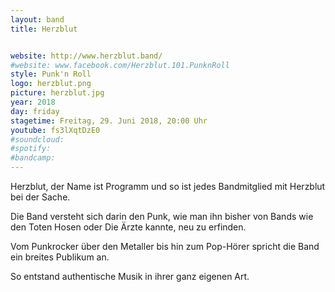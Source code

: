 ```yaml
---
layout: band
title: Herzblut


website: http://www.herzblut.band/
#website: www.facebook.com/Herzblut.101.PunknRoll
style: Punk'n Roll
logo: herzblut.png
picture: herzblut.jpg
year: 2018
day: friday
stagetime: Freitag, 29. Juni 2018, 20:00 Uhr
youtube: fs3lXqtDzE0
#soundcloud:
#spotify:
#bandcamp:
---
```


Herzblut, der Name ist Programm und so ist jedes Bandmitglied mit Herzblut bei der Sache.

Die Band versteht sich darin den Punk, wie man ihn bisher von Bands wie den Toten Hosen oder Die Ärzte kannte, neu zu erfinden.

Vom Punkrocker über den Metaller bis hin zum Pop-Hörer spricht die Band ein breites Publikum an.

So entstand authentische Musik in ihrer ganz eigenen Art.
